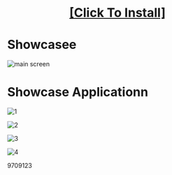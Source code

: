 <H1 align=center><a href="">[Click To Install]</a></H1>

# Showcasee

![main screen](https://i.postimg.cc/kgQyTnzh/298943317-3f657e71-ad45-4ce2-b4f0-ed89468e8a11.png)


# Showcase Applicationn

![1](https://i.postimg.cc/nL1nkDnS/298943345-3afd2e75-060f-40b6-9d66-2700de6461a9.png)

![2](https://i.postimg.cc/hPJx5Sz1/298943368-dabc08cd-8bac-4b3a-83fe-1eb2e8ccebcb.png)

![3](https://i.postimg.cc/Y9hYBkD7/298943391-233b40ef-e536-4eee-acd6-af006b208255.png)

![4](https://i.postimg.cc/HsjKv79v/298943412-d46ad4c5-0e8d-45d6-8376-c3e08997b8ee.png)

9709123
